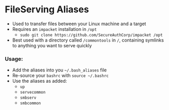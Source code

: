 # FileServing Aliases

* Used to transfer files between your Linux machine and a target
* Requires an `impacket` installation in `/opt`
  - `sudo git clone https://github.com/SecureAuthCorp/impacket /opt`
* Best used with a directory called `/commontools` in `/`, containing symlinks to anything you want to serve quickly

### Usage:
* Add the aliases into you `~/.bash_aliases` file
* Re-source your `bashrc` with `source ~/.bashrc`
* Use the aliases as added:
  - `up`
  - `servecommon`
  - `smbserv`
  - `smbcommon`
